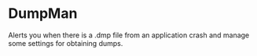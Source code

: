 # DumpMan
Alerts you when there is a .dmp file from an application crash and manage some settings for obtaining dumps.
